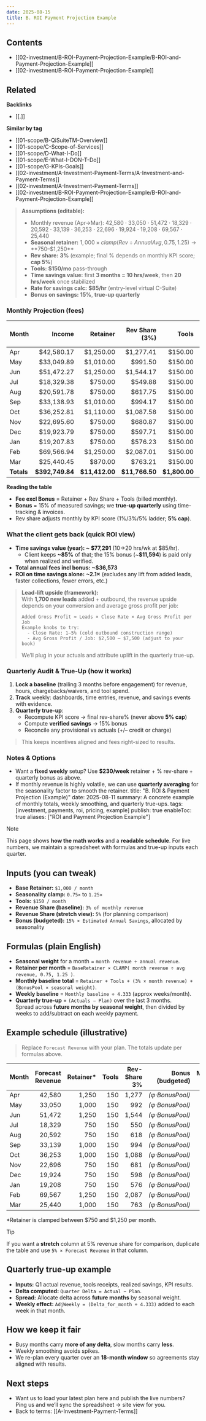```yaml
---
date: 2025-08-15
title: B. ROI Payment Projection Example
---
```


<!-- AUTO-TOC:START -->

## Contents
- [[02-investment/B-ROI-Payment-Projection-Example/B-ROI-and-Payment-Projection-Example]]
- [[02-investment/B-ROI-Payment-Projection-Example]]

<!-- AUTO-TOC:END -->


<!-- RELATED:START -->

## Related
**Backlinks**
- [[.]]

**Similar by tag**
- [[01-scope/B-QiSuiteTM-Overview]]
- [[01-scope/C-Scope-of-Services]]
- [[01-scope/D-What-I-Do]]
- [[01-scope/E-What-I-DON-T-Do]]
- [[01-scope/G-KPIs-Goals]]
- [[02-investment/A-Investment-Payment-Terms/A-Investment-and-Payment-Terms]]
- [[02-investment/A-Investment-Payment-Terms]]
- [[02-investment/B-ROI-Payment-Projection-Example/B-ROI-and-Payment-Projection-Example]]

<!-- RELATED:END -->
































> **Assumptions (editable):**
> - Monthly revenue (Apr→Mar): 42,580 · 33,050 · 51,472 · 18,329 · 20,592 · 33,139 · 36,253 · 22,696 · 19,924 · 19,208 · 69,567 · 25,440  
> - **Seasonal retainer:** $1,000 × clamp(Rev ÷ Annual Avg, 0.75, 1.25) → **$750–$1,250**  
> - **Rev share:** **3%** (example; final % depends on monthly KPI score; **cap 5%**)  
> - **Tools:** **$150/mo** pass-through  
> - **Time savings value:** first **3 months = 10 hrs/week**, then **20 hrs/week** once stabilized  
> - **Rate for savings calc:** **$85/hr** (entry-level virtual C-Suite)  
> - **Bonus on savings:** **15%**, **true-up quarterly**

### Monthly Projection (fees)

| Month | Income | Retainer | Rev Share (3%) | Tools | Bonus (15% time value) | Fee excl Bonus | Fee incl Bonus |
|---|---:|---:|---:|---:|---:|---:|---:|
| Apr | $42,580.17 | $1,250.00 | $1,277.41 | $150.00 | $552.07 | $2,677.41 | $3,229.48 |
| May | $33,049.89 | $1,010.00 | $991.50 | $150.00 | $552.07 | $2,151.50 | $2,703.57 |
| Jun | $51,472.27 | $1,250.00 | $1,544.17 | $150.00 | $552.07 | $2,944.17 | $3,496.24 |
| Jul | $18,329.38 | $750.00 | $549.88 | $150.00 | $1,104.15 | $1,449.88 | $2,554.03 |
| Aug | $20,591.78 | $750.00 | $617.75 | $150.00 | $1,104.15 | $1,517.75 | $2,621.90 |
| Sep | $33,138.93 | $1,010.00 | $994.17 | $150.00 | $1,104.15 | $2,154.17 | $3,258.32 |
| Oct | $36,252.81 | $1,110.00 | $1,087.58 | $150.00 | $1,104.15 | $2,347.58 | $3,451.73 |
| Nov | $22,695.60 | $750.00 | $680.87 | $150.00 | $1,104.15 | $1,580.87 | $2,685.02 |
| Dec | $19,923.79 | $750.00 | $597.71 | $150.00 | $1,104.15 | $1,497.71 | $2,601.86 |
| Jan | $19,207.83 | $750.00 | $576.23 | $150.00 | $1,104.15 | $1,476.23 | $2,580.38 |
| Feb | $69,566.94 | $1,250.00 | $2,087.01 | $150.00 | $1,104.15 | $3,487.01 | $4,591.16 |
| Mar | $25,440.45 | $870.00 | $763.21 | $150.00 | $1,104.15 | $1,783.21 | $2,887.36 |
| **Totals** | **$392,749.84** | **$11,412.00** | **$11,766.50** | **$1,800.00** | **$11,594.02** | **$24,978.50** | **$36,572.52** |

**Reading the table**
- **Fee excl Bonus** = Retainer + Rev Share + Tools (billed monthly).  
- **Bonus** = 15% of measured savings; we **true-up quarterly** using time-tracking & invoices.  
- Rev share adjusts monthly by KPI score (1%/3%/5% ladder; **5% cap**).
### What the client gets back (quick ROI view)

- **Time savings value (year): ~ $77,291** (10→20 hrs/wk at $85/hr).  
  - Client keeps **~85%** of that; the 15% bonus (~**$11,594**) is paid only when realized and verified.  
- **Total annual fees incl bonus:** **~$36,573**  
- **ROI on time savings alone:** **~2.1×** (excludes any lift from added leads, faster collections, fewer errors, etc.)

> **Lead-lift upside (framework):**  
> With **1,700 new leads** added + outbound, the revenue upside depends on your conversion and average gross profit per job:
>
> ```
> Added Gross Profit ≈ Leads × Close Rate × Avg Gross Profit per Job
> Example knobs to try:
>   - Close Rate: 1–5% (cold outbound construction range)
>   - Avg Gross Profit / Job: $2,500 – $7,500 (adjust to your book)
> ```
> We’ll plug in your actuals and attribute uplift in the quarterly true-up.
### Quarterly Audit & True-Up (how it works)

1) **Lock a baseline** (trailing 3 months before engagement) for revenue, hours, chargebacks/waivers, and tool spend.  
2) **Track** weekly: dashboards, time entries, revenue, and savings events with evidence.  
3) **Quarterly true-up**:  
   - Recompute KPI score → final rev-share% (never above **5% cap**)  
   - Compute **verified savings** → 15% bonus  
   - Reconcile any provisional vs actuals (+/– credit or charge)

> This keeps incentives aligned and fees right-sized to results.
### Notes & Options
- Want a **fixed weekly** setup? Use **$230/week** retainer + % rev-share + quarterly bonus as above.  
- If monthly revenue is highly volatile, we can use **quarterly averaging** for the seasonality factor to smooth the retainer.
title: "B. ROI & Payment Projection (Example)"
date: 2025-08-11
summary: A concrete example of monthly totals, weekly smoothing, and quarterly true-ups.
tags: [investment, payments, roi, pricing, example]
publish: true
enableToc: true
aliases: ["ROI and Payment Projection Example"]
> [!note]
> This page shows **how the math works** and a **readable schedule**. For live numbers, we maintain a spreadsheet with formulas and true-up inputs each quarter.

## Inputs (you can tweak)

- **Base Retainer:** `$1,000 / month`
- **Seasonality clamp:** `0.75×` to `1.25×`
- **Tools:** `$150 / month`
- **Revenue Share (baseline):** `3% of monthly revenue`
- **Revenue Share (stretch view):** `5%` (for planning comparison)
- **Bonus (budgeted):** `15% × Estimated Annual Savings`, allocated by seasonality

## Formulas (plain English)

- **Seasonal weight** for a month = `month revenue ÷ annual revenue`.
- **Retainer per month** = `BaseRetainer × CLAMP( month revenue ÷ avg revenue, 0.75, 1.25 )`.
- **Monthly baseline total** = `Retainer + Tools + (3% × month revenue) + (BonusPool × seasonal weight)`.
- **Weekly baseline** = `Monthly baseline ÷ 4.333` (approx weeks/month).
- **Quarterly true-up** = `(Actuals − Plan)` over the last 3 months.  
  Spread across **future months by seasonal weight**, then divided by weeks to add/subtract on each weekly payment.

## Example schedule (illustrative)

> Replace `Forecast Revenue` with your plan. The totals update per formulas above.

| Month | Forecast Revenue | Retainer* | Tools | Rev-Share 3% | Bonus (budgeted) | **Monthly Total** | **Weekly (≈/wk)** |
|---|---:|---:|---:|---:|---:|---:|---:|
| Apr | 42,580 | 1,250 | 150 | 1,277 | *(φ·BonusPool)* | **(calc)** | **(calc)** |
| May | 33,050 | 1,000 | 150 | 992 | *(φ·BonusPool)* | **(calc)** | **(calc)** |
| Jun | 51,472 | 1,250 | 150 | 1,544 | *(φ·BonusPool)* | **(calc)** | **(calc)** |
| Jul | 18,329 | 750 | 150 | 550 | *(φ·BonusPool)* | **(calc)** | **(calc)** |
| Aug | 20,592 | 750 | 150 | 618 | *(φ·BonusPool)* | **(calc)** | **(calc)** |
| Sep | 33,139 | 1,000 | 150 | 994 | *(φ·BonusPool)* | **(calc)** | **(calc)** |
| Oct | 36,253 | 1,000 | 150 | 1,088 | *(φ·BonusPool)* | **(calc)** | **(calc)** |
| Nov | 22,696 | 750 | 150 | 681 | *(φ·BonusPool)* | **(calc)** | **(calc)** |
| Dec | 19,924 | 750 | 150 | 598 | *(φ·BonusPool)* | **(calc)** | **(calc)** |
| Jan | 19,208 | 750 | 150 | 576 | *(φ·BonusPool)* | **(calc)** | **(calc)** |
| Feb | 69,567 | 1,250 | 150 | 2,087 | *(φ·BonusPool)* | **(calc)** | **(calc)** |
| Mar | 25,440 | 1,000 | 150 | 763 | *(φ·BonusPool)* | **(calc)** | **(calc)** |

\*Retainer is clamped between \$750 and \$1,250 per month.

> [!tip]
> If you want a **stretch** column at 5% revenue share for comparison, duplicate the table and use `5% × Forecast Revenue` in that column.

## Quarterly true-up example

- **Inputs:** Q1 actual revenue, tools receipts, realized savings, KPI results.  
- **Delta computed:** `Quarter Delta = Actual − Plan`.  
- **Spread:** Allocate delta across **future months** by seasonal weight.  
- **Weekly effect:** `AdjWeekly = (Delta_for_month ÷ 4.333)` added to each week in that month.

## How we keep it fair

- Busy months carry **more of any delta**, slow months carry **less**.  
- Weekly smoothing avoids spikes.  
- We re-plan every quarter over an **18-month window** so agreements stay aligned with results.

## Next steps

- Want us to load your latest plan here and publish the live numbers?  
  Ping us and we’ll sync the spreadsheet → site view for you.
- Back to terms: [[A-Investment-Payment-Terms]]